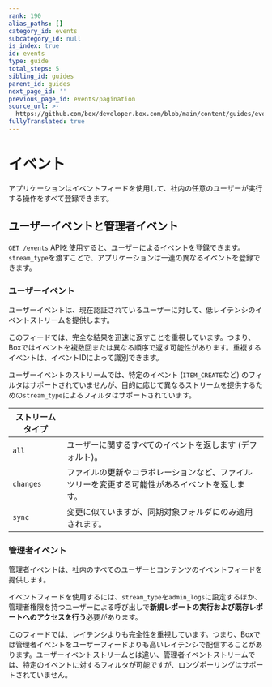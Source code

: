 ```yaml
---
rank: 190
alias_paths: []
category_id: events
subcategory_id: null
is_index: true
id: events
type: guide
total_steps: 5
sibling_id: guides
parent_id: guides
next_page_id: ''
previous_page_id: events/pagination
source_url: >-
  https://github.com/box/developer.box.com/blob/main/content/guides/events/index.md
fullyTranslated: true
---
```

# イベント

アプリケーションはイベントフィードを使用して、社内の任意のユーザーが実行する操作をすべて登録できます。

## ユーザーイベントと管理者イベント

[`GET /events`](e://get_events) APIを使用すると、ユーザーによるイベントを登録できます。`stream_type`を渡すことで、アプリケーションは一連の異なるイベントを登録できます。

### ユーザーイベント

ユーザーイベントは、現在認証されているユーザーに対して、低レイテンシのイベントストリームを提供します。

このフィードでは、完全な結果を迅速に返すことを重視しています。つまり、Boxではイベントを複数回または異なる順序で返す可能性があります。重複するイベントは、イベントIDによって識別できます。

ユーザーイベントのストリームでは、特定のイベント (`ITEM_CREATE`など) のフィルタはサポートされていませんが、目的に応じて異なるストリームを提供するための`stream_type`によるフィルタはサポートされています。

<!-- markdownlint-disable line-length -->

| ストリームタイプ  |                                                 |
| --------- | ----------------------------------------------- |
| `all`     | ユーザーに関するすべてのイベントを返します (デフォルト)。                  |
| `changes` | ファイルの更新やコラボレーションなど、ファイルツリーを変更する可能性があるイベントを返します。 |
| `sync`    | 変更に似ていますが、同期対象フォルダにのみ適用されます。                    |

<!-- markdownlint-enable line-length -->

### 管理者イベント

管理者イベントは、社内のすべてのユーザーとコンテンツのイベントフィードを提供します。

イベントフィードを使用するには、`stream_type`を`admin_logs`に設定するほか、管理者権限を持つユーザーによる呼び出しで**新規レポートの実行および既存レポートへのアクセスを行う**必要があります。

このフィードでは、レイテンシよりも完全性を重視しています。つまり、Boxでは管理者イベントをユーザーフィードよりも高いレイテンシで配信することがあります。ユーザーイベントストリームとは違い、管理者イベントストリームでは、特定のイベントに対するフィルタが可能ですが、ロングポーリングはサポートされていません。
